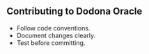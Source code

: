 ## Contributing to Dodona Oracle

- Follow code conventions.
- Document changes clearly.
- Test before committing.
